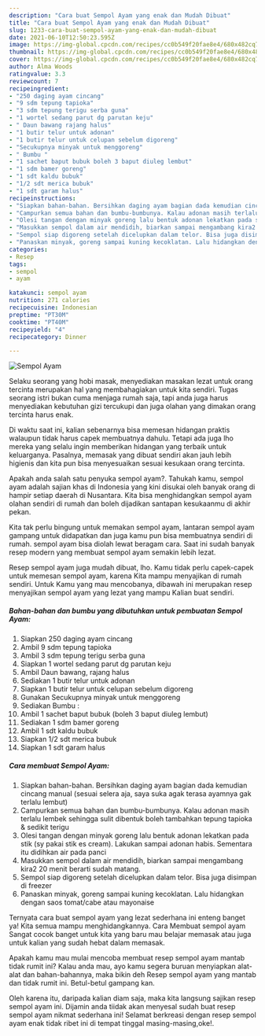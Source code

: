 ```yaml
---
description: "Cara buat Sempol Ayam yang enak dan Mudah Dibuat"
title: "Cara buat Sempol Ayam yang enak dan Mudah Dibuat"
slug: 1233-cara-buat-sempol-ayam-yang-enak-dan-mudah-dibuat
date: 2021-06-10T12:50:23.595Z
image: https://img-global.cpcdn.com/recipes/cc0b549f20fae8e4/680x482cq70/sempol-ayam-foto-resep-utama.jpg
thumbnail: https://img-global.cpcdn.com/recipes/cc0b549f20fae8e4/680x482cq70/sempol-ayam-foto-resep-utama.jpg
cover: https://img-global.cpcdn.com/recipes/cc0b549f20fae8e4/680x482cq70/sempol-ayam-foto-resep-utama.jpg
author: Alma Woods
ratingvalue: 3.3
reviewcount: 7
recipeingredient:
- "250 daging ayam cincang"
- "9 sdm tepung tapioka"
- "3 sdm tepung terigu serba guna"
- "1 wortel sedang parut dg parutan keju"
- " Daun bawang rajang halus"
- "1 butir telur untuk adonan"
- "1 butir telur untuk celupan sebelum digoreng"
- "Secukupnya minyak untuk menggoreng"
- " Bumbu "
- "1 sachet baput bubuk boleh 3 baput diuleg lembut"
- "1 sdm bamer goreng"
- "1 sdt kaldu bubuk"
- "1/2 sdt merica bubuk"
- "1 sdt garam halus"
recipeinstructions:
- "Siapkan bahan-bahan. Bersihkan daging ayam bagian dada kemudian cincang manual (sesuai selera aja, saya suka agak terasa ayamnya gak terlalu lembut)"
- "Campurkan semua bahan dan bumbu-bumbunya. Kalau adonan masih terlalu lembek sehingga sulit dibentuk boleh tambahkan tepung tapioka &amp; sedikit terigu"
- "Olesi tangan dengan minyak goreng lalu bentuk adonan lekatkan pada stik (sy pakai stik es cream). Lakukan sampai adonan habis. Sementara itu didihkan air pada panci"
- "Masukkan sempol dalam air mendidih, biarkan sampai mengambang kira2 20 menit berarti sudah matang."
- "Sempol siap digoreng setelah dicelupkan dalam telor. Bisa juga disimpan di freezer"
- "Panaskan minyak, goreng sampai kuning kecoklatan. Lalu hidangkan dengan saos tomat/cabe atau mayonaise"
categories:
- Resep
tags:
- sempol
- ayam

katakunci: sempol ayam 
nutrition: 271 calories
recipecuisine: Indonesian
preptime: "PT30M"
cooktime: "PT40M"
recipeyield: "4"
recipecategory: Dinner

---
```



![Sempol Ayam](https://img-global.cpcdn.com/recipes/cc0b549f20fae8e4/680x482cq70/sempol-ayam-foto-resep-utama.jpg)

Selaku seorang yang hobi masak, menyediakan masakan lezat untuk orang tercinta merupakan hal yang membahagiakan untuk kita sendiri. Tugas seorang istri bukan cuma menjaga rumah saja, tapi anda juga harus menyediakan kebutuhan gizi tercukupi dan juga olahan yang dimakan orang tercinta harus enak.

Di waktu  saat ini, kalian sebenarnya bisa memesan hidangan praktis walaupun tidak harus capek membuatnya dahulu. Tetapi ada juga lho mereka yang selalu ingin memberikan hidangan yang terbaik untuk keluarganya. Pasalnya, memasak yang dibuat sendiri akan jauh lebih higienis dan kita pun bisa menyesuaikan sesuai kesukaan orang tercinta. 



Apakah anda salah satu penyuka sempol ayam?. Tahukah kamu, sempol ayam adalah sajian khas di Indonesia yang kini disukai oleh banyak orang di hampir setiap daerah di Nusantara. Kita bisa menghidangkan sempol ayam olahan sendiri di rumah dan boleh dijadikan santapan kesukaanmu di akhir pekan.

Kita tak perlu bingung untuk memakan sempol ayam, lantaran sempol ayam gampang untuk didapatkan dan juga kamu pun bisa membuatnya sendiri di rumah. sempol ayam bisa diolah lewat beragam cara. Saat ini sudah banyak resep modern yang membuat sempol ayam semakin lebih lezat.

Resep sempol ayam juga mudah dibuat, lho. Kamu tidak perlu capek-capek untuk memesan sempol ayam, karena Kita mampu menyajikan di rumah sendiri. Untuk Kamu yang mau mencobanya, dibawah ini merupakan resep menyajikan sempol ayam yang lezat yang mampu Kalian buat sendiri.

<!--inarticleads1-->

##### Bahan-bahan dan bumbu yang dibutuhkan untuk pembuatan Sempol Ayam:

1. Siapkan 250 daging ayam cincang
1. Ambil 9 sdm tepung tapioka
1. Ambil 3 sdm tepung terigu serba guna
1. Siapkan 1 wortel sedang parut dg parutan keju
1. Ambil  Daun bawang, rajang halus
1. Sediakan 1 butir telur untuk adonan
1. Siapkan 1 butir telur untuk celupan sebelum digoreng
1. Gunakan Secukupnya minyak untuk menggoreng
1. Sediakan  Bumbu :
1. Ambil 1 sachet baput bubuk (boleh 3 baput diuleg lembut)
1. Sediakan 1 sdm bamer goreng
1. Ambil 1 sdt kaldu bubuk
1. Siapkan 1/2 sdt merica bubuk
1. Siapkan 1 sdt garam halus




<!--inarticleads2-->

##### Cara membuat Sempol Ayam:

1. Siapkan bahan-bahan. Bersihkan daging ayam bagian dada kemudian cincang manual (sesuai selera aja, saya suka agak terasa ayamnya gak terlalu lembut)
1. Campurkan semua bahan dan bumbu-bumbunya. Kalau adonan masih terlalu lembek sehingga sulit dibentuk boleh tambahkan tepung tapioka &amp; sedikit terigu
1. Olesi tangan dengan minyak goreng lalu bentuk adonan lekatkan pada stik (sy pakai stik es cream). Lakukan sampai adonan habis. Sementara itu didihkan air pada panci
1. Masukkan sempol dalam air mendidih, biarkan sampai mengambang kira2 20 menit berarti sudah matang.
1. Sempol siap digoreng setelah dicelupkan dalam telor. Bisa juga disimpan di freezer
1. Panaskan minyak, goreng sampai kuning kecoklatan. Lalu hidangkan dengan saos tomat/cabe atau mayonaise




Ternyata cara buat sempol ayam yang lezat sederhana ini enteng banget ya! Kita semua mampu menghidangkannya. Cara Membuat sempol ayam Sangat cocok banget untuk kita yang baru mau belajar memasak atau juga untuk kalian yang sudah hebat dalam memasak.

Apakah kamu mau mulai mencoba membuat resep sempol ayam mantab tidak rumit ini? Kalau anda mau, ayo kamu segera buruan menyiapkan alat-alat dan bahan-bahannya, maka bikin deh Resep sempol ayam yang mantab dan tidak rumit ini. Betul-betul gampang kan. 

Oleh karena itu, daripada kalian diam saja, maka kita langsung sajikan resep sempol ayam ini. Dijamin anda tiidak akan menyesal sudah buat resep sempol ayam nikmat sederhana ini! Selamat berkreasi dengan resep sempol ayam enak tidak ribet ini di tempat tinggal masing-masing,oke!.

